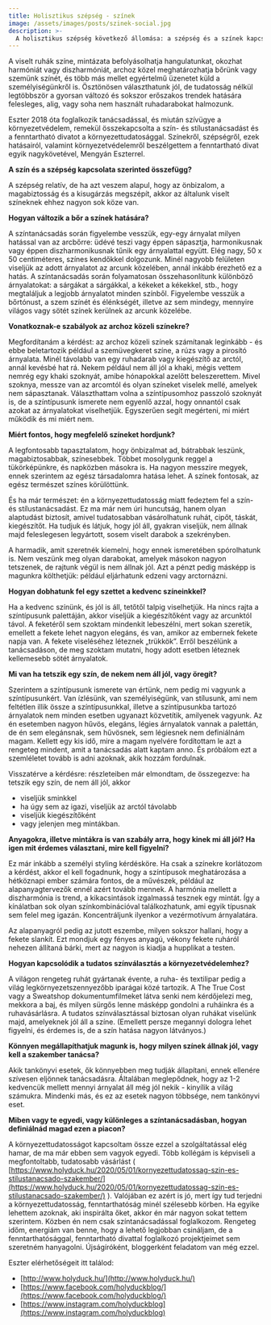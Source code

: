 ```yaml
---
title: Holisztikus szépség - színek
image: /assets/images/posts/szinek-social.jpg
description: >-
  A holisztikus szépség következő állomása: a szépség és a színek kapcsolata. Bár a színek viszonya különböző típusokhoz elég felkapott téma manapság, úgy gondolom mégis érdemes több, különféle nézőpontot is&nbsp;megismerni. 
---
```


A viselt ruhák színe, mintázata befolyásolhatja hangulatunkat, okozhat harmóniát vagy diszharmóniát, archoz közel meghatározhatja bőrünk vagy szemünk színét, és több más mellet egyértelmű üzenetet küld a személyiségünkről is. Ösztönösen választhatunk jól, de tudatosság nélkül legtöbbször a gyorsan változó és sokszor erőszakos trendek hatására felesleges, alig, vagy soha nem használt ruhadarabokat halmozunk.    

Eszter 2018 óta foglalkozik tanácsadással, és miután szívügye a környezetvédelem, remekül összekapcsolta a szín- és stílustanácsadást és a fenntartható divatot a környezettudatosággal. Színekről, szépségről, ezek hatásairól, valamint környezetvédelemről beszélgettem a fenntartható divat egyik nagykövetével, Mengyán Eszterrel. 

**A szín és a szépség kapcsolata szerinted összefügg?**

A szépség relatív, de ha azt veszem alapul, hogy az önbizalom, a magabiztosság és a kisugárzás megszépít, akkor az általunk viselt színeknek ehhez nagyon sok köze van.

**Hogyan változik a bőr a színek hatására?**

A színtanácsadás során figyelembe vesszük, egy-egy árnyalat milyen hatással van az arcbőrre: üdévé teszi vagy éppen sápasztja, harmonikusnak vagy éppen diszharmonikusnak tűnik egy árnyalattal együtt. Elég nagy, 50 x 50 centiméteres, színes kendőkkel dolgozunk. Minél nagyobb felületen viseljük az adott árnyalatot az arcunk közelében, annál inkább érezhető ez a hatás. A színtanácsadás során folyamatosan összehasonlítunk különböző árnyalatokat: a sárgákat a sárgákkal, a kékeket a kékekkel, stb., hogy megtaláljuk a legjobb árnyalatot minden színből. Figyelembe vesszük a bőrtónust, a szem színét és élénkségét, illetve az sem mindegy, mennyire világos vagy sötét színek kerülnek az arcunk közelébe.

**Vonatkoznak-e szabályok az archoz közeli színekre?**

Megfordítanám a kérdést: az archoz közeli színek számítanak leginkább - és ebbe beletartozik például a szemüvegkeret színe, a rúzs vagy a pirosító árnyalata. Minél távolabb van egy ruhadarab vagy kiegészítő az arctól, annál kevésbé hat rá. Nekem például nem áll jól a khaki, mégis vettem nemrég egy khaki szoknyát, amibe hónapokkal azelőtt beleszerettem. Mivel szoknya, messze van az arcomtól és olyan színeket viselek mellé, amelyek nem sápasztanak. Választhattam volna a színtípusomhoz passzoló szoknyát is, de a színtípusunk ismerete nem egyenlő azzal, hogy onnantól csak azokat az árnyalatokat viselhetjük. Egyszerűen segít megérteni, mi miért működik és mi miért nem.

**Miért fontos, hogy megfelelő színeket hordjunk?**

A legfontosabb tapasztalatom, hogy önbizalmat ad, bátrabbak leszünk, magabiztosabbak, színesebbek. Többet mosolygunk reggel a tükörképünkre, és napközben másokra is. Ha nagyon messzire megyek, ennek szerintem az egész társadalomra hatása lehet. A színek fontosak, az egész természet színes körülöttünk.

És ha már természet: én a környezettudatosság miatt fedeztem fel a szín- és stílustanácsadást. Ez ma már nem úri huncutság, hanem olyan alaptudást biztosít, amivel tudatosabban vásárolhatunk ruhát, cipőt, táskát, kiegészítőt. Ha tudjuk és látjuk, hogy jól áll, gyakran viseljük, nem állnak majd feleslegesen legyártott, sosem viselt darabok a szekrényben.

A harmadik, amit szeretnék kiemelni, hogy ennek ismeretében spórolhatunk is. Nem veszünk meg olyan darabokat, amelyek másokon nagyon tetszenek, de rajtunk végül is nem állnak jól. Azt a pénzt pedig másképp is magunkra költhetjük: például eljárhatunk edzeni vagy arctornázni.

**Hogyan dobhatunk fel egy szettet a kedvenc színeinkkel?**

Ha a kedvenc színünk, és jól is áll, tetőtől talpig viselhetjük. Ha nincs rajta a színtípusunk palettáján, akkor viseljük a kiegészítőként vagy az arcunktól távol. A feketéről sem szoktam mindenkit lebeszélni, mert sokan szeretik, emellett a fekete lehet nagyon elegáns, és van, amikor az embernek fekete napja van. A fekete viseléséhez léteznek „trükkök”. Erről beszélünk a tanácsadáson, de meg szoktam mutatni, hogy adott esetben léteznek kellemesebb sötét árnyalatok.

**Mi van ha tetszik egy szín, de nekem nem áll jól, vagy öregít?**

Szerintem a színtípusunk ismerete van értünk, nem pedig mi vagyunk a színtípusunkért. Van ízlésünk, van személyiségünk, van stílusunk, ami nem feltétlen illik össze a színtípusunkkal, illetve a színtípusunkba tartozó árnyalatok nem minden esetben ugyanazt közvetítik, amilyenek vagyunk. Az én esetemben nagyon hűvös, elegáns, légies árnyalatok vannak a palettán, de én sem elegánsnak, sem hűvösnek, sem légiesnek nem definiálnám magam. Kellett egy kis idő, mire a magam nyelvére fordítottam le azt a rengeteg mindent, amit a tanácsadás alatt kaptam anno. És próbálom ezt a szemléletet tovább is adni azoknak, akik hozzám fordulnak.

Visszatérve a kérdésre: részleteiben már elmondtam, de összegezve: 
ha tetszik egy szín, de nem áll jól, akkor
* viseljük sminkkel
* ha úgy sem az igazi, viseljük az arctól távolabb
* viseljük kiegészítőként
* vagy jelenjen meg mintákban.

**Anyagokra, illetve mintákra is van szabály arra, hogy kinek mi áll jól? Ha igen mit érdemes választani, mire kell figyelni?**

Ez már inkább a személyi styling kérdésköre. Ha csak a színekre korlátozom a kérdést, akkor el kell fogadnunk, hogy a színtípusok meghatározása a hétköznapi ember számára fontos, de a művészek, például az alapanyagtervezők ennél azért tovább mennek. A harmónia mellett a diszharmónia is trend, a kikacsintások izgalmassá tesznek egy mintát. Így a kínálatban sok olyan színkombinációval találkozhatunk, ami egyik típusnak sem felel meg igazán. Koncentráljunk ilyenkor a vezérmotívum árnyalatára.

Az alapanyagról pedig az jutott eszembe, milyen sokszor hallani, hogy a fekete slankít. Ezt mondjuk egy fényes anyagú, vékony fekete ruháról nehezen állítaná bárki, mert az nagyon is kiadja a hupplikat a testen.

**Hogyan kapcsolódik a tudatos színválasztás a környezetvédelemhez?**

A világon rengeteg ruhát gyártanak évente, a ruha- és textilipar pedig a világ legkörnyezetszennyezőbb iparágai közé tartozik. A The True Cost vagy a Sweatshop dokumentumfilmeket látva senki nem kérdőjelezi meg, mekkora a baj, és milyen sürgős lenne másképp gondolni a ruháinkra és a ruhavásárlásra. A tudatos színválasztással biztosan olyan ruhákat viselünk majd, amelyeknek jól áll a színe. (Emellett persze megannyi dologra lehet figyelni, és érdemes is, de a szín hatása nagyon látványos.)

**Könnyen megállapíthatjuk magunk is, hogy milyen színek állnak jól, vagy kell a szakember tanácsa?**

Akik tankönyvi esetek, ők könnyebben meg tudják állapítani, ennek ellenére szívesen eljönnek tanácsadásra. Általában meglepődnek, hogy az 1-2 kedvencük mellett mennyi árnyalat áll még jól nekik - kinyílik a világ számukra. Mindenki más, és ez az esetek nagyon többsége, nem tankönyvi eset.

**Miben vagy te egyedi, vagy különleges a színtanácsadásban, hogyan definiálnád magad ezen a piacon?**

A környezettudatosságot kapcsoltam össze ezzel a szolgáltatással elég hamar, de ma már ebben sem vagyok egyedi. Több kollégám is képviseli a megfontoltabb, tudatosabb vásárlást ( [https://www.holyduck.hu/2020/05/01/kornyezettudatossag-szin-es-stilustanacsado-szakember/](https://www.holyduck.hu/2020/05/01/kornyezettudatossag-szin-es-stilustanacsado-szakember/) ). Valójában ez azért is jó, mert így tud terjedni a környezettudatosság, fenntarthatóság minél szélesebb körben. Ha egyike lehettem azoknak, aki inspirálta őket, akkor én már nagyon sokat tettem szerintem. Közben én nem csak színtanácsadással foglalkozom. Rengeteg időm, energiám van benne, hogy a lehető legjobban csináljam, de a fenntarthatósággal, fenntartható divattal foglalkozó projektjeimet sem szeretném hanyagolni. Újságíróként, bloggerként feladatom van még ezzel.

Eszter elérhetőségeit itt találod:
* [http://www.holyduck.hu/](http://www.holyduck.hu/) 
* [https://www.facebook.com/holyduckblog/](https://www.facebook.com/holyduckblog/) 
* [https://www.instagram.com/holyduckblog](https://www.instagram.com/holyduckblog) 
